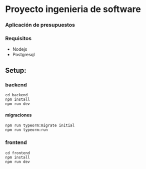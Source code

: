 # Proyecto ingenieria de software
### Aplicación de presupuestos

### Requisitos
* Nodejs
* Postgresql

## Setup:
### backend
~~~
cd backend
npm install
npm run dev
~~~
#### migraciones
~~~
npm run typeorm:migrate initial
npm run typeorm:run
~~~
### frontend
~~~
cd frontend
npm install
npm run dev
~~~

